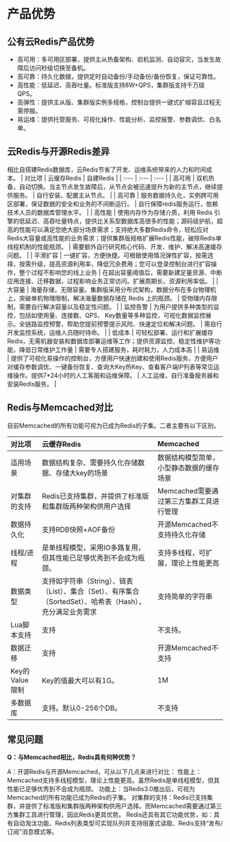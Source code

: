 # 产品优势

## 公有云Redis产品优势

* 高可用：多可用区部署，提供主从热备架构、宕机监测、自动容灾，当发生故障后访问秒级切换至备机。
* 高可靠：持久化数据，提供定时自动备份/手动备份/备份恢复，保证可靠性。
* 高性能：低延迟、高吞吐量。标准版支持8W+QPS，集群版支持千万级QPS。
* 高弹性：提供主从版、集群版实例多规格，控制台提供一键式扩缩容且过程无需停服。
* 易运维：提供托管服务、可视化操作、性能分析、监控报警、参数调优、白名单。
 

## 云Redis与开源Redis差异
相比自搭建Redis数据库，云Redis节省了开发、运维系统带来的人力和时间成本。
| 对比项 |  云缓存Redis  |   自建Redis      |
| :--- | :---  | :---  |
| 高可用	 | 双机热备，自动切换。当主节点发生故障后，从节点会被迅速提升为新的主节点，继续提供服务。	 | 自行安装、配置主从节点。 | 
| 高可靠	 | 服务数据持久化，实例跨可用区部署，保证数据的安全和业务的不间断运行。	 | 自行保障redis服务运行，依赖技术人员的数据库管理水平。 | 
| 高性能	 | 使用内存作为存储介质，利用 Redis 引擎的低延迟、高吞吐量特点，提供比关系型数据库高很多的性能；源码级护航，超高的性能可以满足您绝大部分场景需求；支持绝大多数Redis命令，轻松应对Redis大容量或高性能的业务需求；提供集群版规格扩展Redis性能，破除Redis单线程机制的性能瓶颈。	 | 需要额外自行研究核心代码、开发、维护、解决高速缓存问题。 | 
| 平滑扩容	 | 一键扩容，方便快捷。可根据使用情况弹性扩容，按需选择，按需升级，提高资源利用率，降低冗余费用；您可以登录控制台进行扩容操作，整个过程不影响您的线上业务 | 	在超出容量阈值后，需要新建足量资源、中断应用连接、迁移数据，过程影响业务正常访问。扩展周期长，资源利用率低。 | 
| 大容量	 | 海量存储，无限容量。集群版采用分布式架构，数据分布在多台物理机上，突破单机物理限制，解决海量数据存储在 Redis 上的瓶颈。 | 	受物理内存限制，需要自行解决容量以及稳定性问题。 | 
| 监控告警	 | 为用户提供多种类型的监控，包括如使用量、连接数、QPS、 Key数量等多种监控，可视化数据监控展示。全链路监控预警，帮助您提前预警提示风险、快速定位和解决问题。 | 	需自行开发监控系统，运维人员随时待命。 | 
| 低成本	 | 可轻松部署、运行和扩展缓存Redis，无需机器安装和数据库部署运维等工作；提供资源监控、稳定性维护等功能，降低日常维护工作量 | 	需要专人搭建服务，耗时耗力，人力成本高 | 
| 易运维	 | 提供了可视化易操作的控制台，方便用户快速创建和使用Redis服务，方便用户对缓存参数调优、一键备份恢复、查询大Key热Key、查看客户端IP列表等常见运维操作。提供7*24小时的人工客服和运维保障。 | 	人工运维，自行准备服务器和安装Redis服务。 | 


##  Redis与Memcached对比
目前Memcached的所有功能可视为已成为Redis的子集。二者主要有以下区别。

| 对比项 |  云缓存Redis  |   Memcached      |
| :--- | :---  | :---  |
| 适用场景	 | 数据结构复杂、需要持久化存储数据、存储大key的场景 | 数据结构模型简单，小型静态数据的缓存场景	 | 
| 对集群的支持	 | Redis已支持集群，并提供了标准版和集群版两种架构供用户选择	 | Memcached需要通过第三方集群工具进行管理	 | 
| 数据持久化 | 	支持RDB快照+AOF备份	 | 开源Memcached不支持持久化存储	 | 
| 线程/进程 | 	是单线程模型，采用IO多路复用，但其性能已足够优秀到不会成为瓶颈。	 | 支持多线程，可扩展，理论上性能更高	 | 
| 数据类型 | 支持如字符串（String）、链表（List）、集合（Set）、有序集合（SortedSet）、哈希表（Hash），充分满足业务需求	 | 支持简单的字符串	 | 
|  Lua脚本支持		 | 支持  	 |   不支持。	 | 
| 数据迁移		 | 支持 	 | 	开源Memcached不支持	 | 
| Key的Value限制		 | Key的值最大可以有1G。	 | 1M | 
| 多数据库		 | 	支持。默认0-256个DB。	 | 	不支持	 | 


## 常见问题
**Q：与Memcached相比，Redis具有何种优势？**

A：开源Redis与开源Memcached，可从以下几点来进行对比：
性能上：Memcached支持多线程模型，理论上性能更高。虽然Redis是单线程模型，但其性能已足够优秀到不会成为瓶颈。
功能上：当Redis3.0推出后，可视为Memcached的所有功能已成为Redis的子集。
对集群的支持：Redis已支持集群，并提供了标准版和集群版两种架构供用户选择。而Memcached需要通过第三方集群工具进行管理，因此Redis更具优势。
Redis还具有其它功能优势，如：具有自动淘汰功能、Redis列表类型可实现队列并支持阻塞式读取、Redis支持“发布/订阅”消息模式等。


